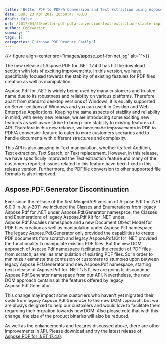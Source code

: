 ```yaml
---
title: 'Better PDF to PDF/A Conversion and Text Extraction using Aspose.PDF for .NET 17.4.0'
date: Sun, 23 Apr 2017 20:59:47 +0000
draft: false
url: /2017/04/23/better-pdf-pdfa-conversion-text-extraction-stable-improved-mechanism-pdf-file-creation-manipulation-using-aspose.pdf-.net-17.4.0/
author: Codewarior
summary: ''
tags: []
categories: ['Aspose.PDF Product Family']
---
```




{{< figure align=center src="images/aspose_pdf-for-net.jpg" alt="">}}


The new release of Aspose.PDF for .NET 17.4.0 has hit the download section with lots of exciting improvements. In this version, we have specifically focused towards the stability of existing features for PDF files creation as well as manipulation.

Aspose.Pdf for .NET is widely being used by many customers and trusted name due to its robustness and reliability on various platforms. Therefore apart from standard desktop versions of Windows, it is equally supported on Server editions of Windows and you can use it in Desktop and Web Enterprise Applications. Keeping the same aspects of stability and reliability in mind, with every new release, we are introducing some exciting new features as well as we strive to bring more stability to existing features of API. Therefore in this new release, we have made improvements in PDF to PDF/A conversion feature to cater to more customers scenarios and to handle documents with different structures and complexity.

This API is also amazing in Text manipulation, whether its Text Addition, Text extraction, Text Search, or Text replacement. However, in this release, we have specifically improved the Text extraction feature and many of the customers reported issues related to this feature have been fixed in this release version. Furthermore, the PDF file conversion to other supported file formats is also improved.

## Aspose.PDF.Generator Discontinuation

Ever since the release of the first MergedAPI version of Aspose.Pdf for .NET 6.0.0 in July-2011, we included the Classes and Enumerations from legacy Aspose.Pdf for .NET under Aspose.Pdf.Generator namespace, the Classes and Enumerations of legacy Aspose.Pdf.Kit for .NET under Aspose.Pdf.Facades namespace and a new Document Object Model for PDF files creation as well as manipulation under Aspose.Pdf namespace. The legacy Aspose.Pdf.Generator only provided the capabilities to create PDF documents from scratch and legacy Aspose.Pdf.Kit for .NET provided the functionality to manipulate existing PDF files. But the new DOM approach of Aspose.Pdf namespace facilitates the creation of PDF files from scratch; as well as manipulation of existing PDF files. So in order to minimize / eliminate the confusion of customers to stumbled upon between legacy Aspose.Pdf.Generator and new Aspose.Pdf namespace, starting next release of Aspose.Pdf for .NET 17.5.0, we are going to discontinue Aspose.Pdf.Generator namespace from our API. Nevertheless, the new DOM approach contains all the features offered by legacy Aspose.Pdf.Generator.

This change may impact some customers who haven't yet migrated their code from legacy Aspose.Pdf.Generator to the new DOM approach, but we are always delighted to help our customers and would love to facilitate them regarding their migration towards new DOM. Also please note that with this change, the size of the product binaries will also be reduced.

As well as the enhancements and features discussed above, there are other improvements in API. Please download and try the latest release of [Aspose.PDF for .NET 17.4.0][1].




[1]: https://downloads.aspose.com/pdf/net/new-releases/aspose.pdf-for-.net-17.4.0//




